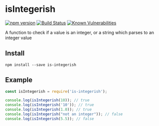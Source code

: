 # isIntegerish
[![npm version](https://badge.fury.io/js/is-integerish.svg)](https://badge.fury.io/js/is-integerish) [![Build Status](https://travis-ci.org/ketsugi/isIntegerish.svg?branch=master)](https://travis-ci.org/ketsugi/isIntegerish) [![Known Vulnerabilities](https://snyk.io/test/github/ketsugi/isintegerish/badge.svg)](https://snyk.io/test/github/ketsugi/isintegerish)

A function to check if a value is an integer, or a string which parses to an integer value

## Install

```
npm install --save is-integerish
```

## Example

```JavaScript
const isIntegerish = require('is-integerish');

console.log(isIntegerish(10)); // true
console.log(isIntegerish('10')); // true
console.log(isIntegerish(1.0)); // true
console.log(isIntegerish("not an integer")); // false
console.log(isIntegerish(5.5)); // false
```